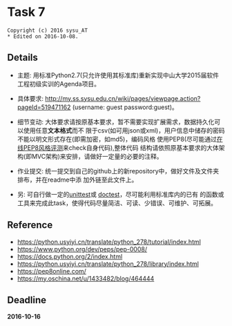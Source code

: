 # Task 7 #
`Copyright (c) 2016 sysu_AT`  
`* Edited on 2016-10-08.`

## Details ##
* 主题: 用标准Python2.7(只允许使用其标准库)重新实现中山大学2015届软件工程初级实训的Agenda项目。

* 具体要求: http://my.ss.sysu.edu.cn/wiki/pages/viewpage.action?pageId=519471162 
(username: guest password:guest)。

* 细节变动: 大体要求请按原基本要求，暂不需要实现扩展需求，数据持久化可以使用任意**文本格式**而不
限于csv(如可用json或xml)，用户信息中储存的密码不能以明文形式存在(即需加密，如md5)，编码风格
使用PEP8(尽可能通过[在线PEP8风格评测](http://pep8online.com/)来check自身代码),整体代码
结构请依照原基本要求的大体架构(即MVC架构)来安排，请做好一定量的必要的注释。

* 作业提交: 统一提交到自己的github上的新repository中，做好文件及文件夹排布，并在readme中添
加外链至此文件上。

* 另: 可自行做一定的[unittest](https://docs.python.org/2/library/unittest.html)或
[doctest](https://docs.python.org/2/library/doctest.html)，尽可能利用标准库内的已有
的函数或工具来完成此task，使得代码尽量简洁、可读、少错误、可维护、可拓展。


## Reference ##
* https://python.usyiyi.cn/translate/python_278/tutorial/index.html
* https://www.python.org/dev/peps/pep-0008/
* https://docs.python.org/2/index.html
* https://python.usyiyi.cn/translate/python_278/library/index.html
* https://pep8online.com/
* https://my.oschina.net/u/1433482/blog/464444


## Deadline ##
**2016-10-16**


